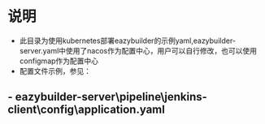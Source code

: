 # 说明

- 此目录为使用kubernetes部署eazybuilder的示例yaml,eazybuilder-server.yaml中使用了nacos作为配置中心，用户可以自行修改，也可以使用configmap作为配置中心
- 配置文件示例，参见：
## - eazybuilder-server\pipeline\jenkins-client\config\application.yaml


